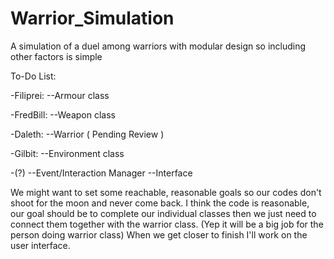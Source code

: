 Warrior_Simulation
==================

A simulation of a duel among warriors with modular design so including other factors is simple

To-Do List:

-Filiprei:
--Armour class

-FredBill:
--Weapon class

-Daleth:
--Warrior ( Pending Review )

-Gilbit:
--Environment class

-(?)
--Event/Interaction Manager
--Interface

We might want to set some reachable, reasonable goals so our codes don't shoot for the moon and never come back.
I think the code is reasonable, our goal should be to complete our individual classes then we just need to connect 
them together with the warrior class. (Yep it will be a big job for the person doing warrior class) When we get closer
to finish I'll work on the user interface.
